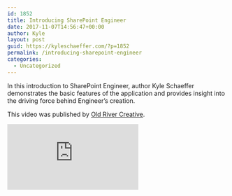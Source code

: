 ```yaml
---
id: 1852
title: Introducing SharePoint Engineer
date: 2017-11-07T14:56:47+00:00
author: Kyle
layout: post
guid: https://kyleschaeffer.com/?p=1852
permalink: /introducing-sharepoint-engineer
categories:
  - Uncategorized
---
```

In this introduction to SharePoint Engineer, author Kyle Schaeffer demonstrates the basic features of the application and provides insight into the driving force behind Engineer’s creation.

This video was published by [Old River Creative](https://oldrivercreative.com/blog/introducing-sharepoint-engineer).

<div class="video-container focus">
  <iframe src="https://www.youtube.com/embed/yNjq8_1fqN8" frameborder="0" allowfullscreen="allowfullscreen"></iframe>
</div>
